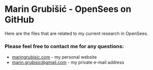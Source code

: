 # Marin Grubišić - OpenSees on GitHub

Here are the files that are related to my current research in OpenSees. 

### Please feel free to contact me for any questions:

 * [maringrubisic.com](http://maringrubisic.com/) - my personal website
 * [marin.grubisic@gmail.com](marin.grubisic@gmail.com) - my private e-mail address

